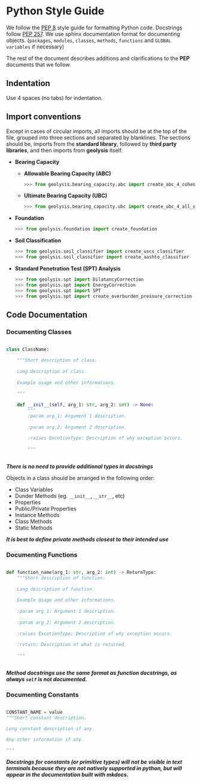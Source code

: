 # Python Style Guide

We follow the [PEP 8](https://www.python.org/dev/peps/pep-0008/) style 
guide for formatting Python code. Docstrings follow
[PEP 257](https://www.python.org/dev/peps/pep-0257/). We use sphinx 
documentation format for documenting objects. (`packages`, `modules`, 
`classes`, `methods`, `functions` and `GLOBAL variables` if necessary)

The rest of the document describes additions and clarifications to the **PEP**
documents that we follow.

## Indentation

Use 4 spaces (no tabs) for indentation.

## Import conventions

Except in cases of circular imports, all imports should be at the top of the
file, grouped into three sections and separated by blanklines. The sections
should be, imports from the **standard library**, followed by
**third party libraries**, and then imports from **geolysis** itself.

- **Bearing Capacity**

    - **Allowable Bearing Capacity (ABC)**
      ```python
      >>> from geolysis.bearing_capacity.abc import create_abc_4_cohesionless_soils
      ```
        
    - **Ultimate Bearing Capacity (UBC)**
      ```python
      >>> from geolysis.bearing_capacity.ubc import create_ubc_4_all_soil_types
      ```

- **Foundation**
  ```python
  >>> from geolysis.foundation import create_foundation
  ```
  
- **Soil Classification**
  ```python
  >>> from geolysis.soil_classifier import create_uscs_classifier
  >>> from geolysis.soil_classifier import create_aashto_classifier
  ```
 
- **Standard Penetration Test (SPT) Analysis**
  ```python
  >>> from geolysis.spt import DilatancyCorrection
  >>> from geolysis.spt import EnergyCorrection
  >>> from geolysis.spt import SPT
  >>> from geolysis.spt import create_overburden_pressure_correction
  ```
    
## Code Documentation

### Documenting Classes

```python

class ClassName:

    """Short description of class.
    
    Long description of class.
    
    Example usage and other informations.
    
    """
    
    def __init__(self, arg_1: str, arg_2: int) -> None:
        """
        :param arg_1: Argument 1 description.
        
        :param arg_2: Argument 2 description.
        
        :raises ExcetionType: Description of why exception occurs.
     
        """
        
```

**_There is no need to provide additional types in docstrings_**

Objects in a class should be arranged in the following order:

- Class Variables
- Dunder Methods (eg. ``__init__``, ``__str__``, etc)
- Properties
- Public/Private Properties
- Instance Methods
- Class Methods
- Static Methods

**_It is best to define private methods closest to their intended use_**

### Documenting Functions

```python

def function_name(arg_1: str, arg_2: int) -> ReturnType:
    """Short description of function.
    
    Long description of function.
    
    Example Usage and other informations.
    
    :param arg_1: Argument 1 description.
        
    :param arg_2: Argument 2 description.
        
    :raises ExcetionType: Description of why exception occurs.
    
    :return: Description of what is returned.
     
    """
    
```

**_Method docstrings use the same format as function docstrings, as always
`self` is not documented._**

### Documenting Constants

```python

CONSTANT_NAME = value
"""Short constant description.

Long constant description if any.

Any other information if any.

"""

```

**_Docstrings for constants (or primitive types) will not be visible in text 
terminals because they are not natively supported in python, but will appear 
in the documentation built with mkdocs._**
